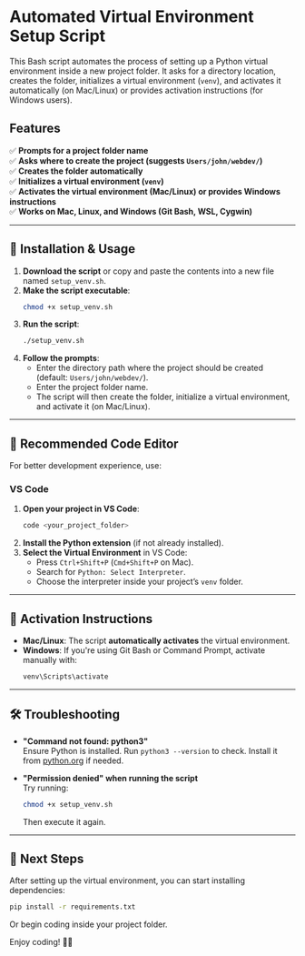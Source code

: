 # Automated Virtual Environment Setup Script

This Bash script automates the process of setting up a Python virtual environment inside a new project folder. It asks for a directory location, creates the folder, initializes a virtual environment (`venv`), and activates it automatically (on Mac/Linux) or provides activation instructions (for Windows users).

## Features
✅ **Prompts for a project folder name**  
✅ **Asks where to create the project (suggests `Users/john/webdev/`)**  
✅ **Creates the folder automatically**  
✅ **Initializes a virtual environment (`venv`)**  
✅ **Activates the virtual environment (Mac/Linux) or provides Windows instructions**  
✅ **Works on Mac, Linux, and Windows (Git Bash, WSL, Cygwin)**  

---

## 🔧 Installation & Usage

1. **Download the script** or copy and paste the contents into a new file named `setup_venv.sh`.  
2. **Make the script executable**:
   ```sh
   chmod +x setup_venv.sh
   ```
3. **Run the script**:
   ```sh
   ./setup_venv.sh
   ```
4. **Follow the prompts**:
   - Enter the directory path where the project should be created (default: `Users/john/webdev/`).
   - Enter the project folder name.
   - The script will then create the folder, initialize a virtual environment, and activate it (on Mac/Linux).

---

## 📝 Recommended Code Editor
For better development experience, use:

### **VS Code**
1. **Open your project in VS Code**:
   ```sh
   code <your_project_folder>
   ```
2. **Install the Python extension** (if not already installed).
3. **Select the Virtual Environment** in VS Code:
   - Press `Ctrl+Shift+P` (`Cmd+Shift+P` on Mac).
   - Search for `Python: Select Interpreter`.
   - Choose the interpreter inside your project’s `venv` folder.

---

## 🎯 Activation Instructions

- **Mac/Linux**: The script **automatically activates** the virtual environment.
- **Windows**: If you're using Git Bash or Command Prompt, activate manually with:
  ```sh
  venv\Scripts\activate
  ```

---

## 🛠️ Troubleshooting

- **"Command not found: python3"**  
  Ensure Python is installed. Run `python3 --version` to check. Install it from [python.org](https://www.python.org/) if needed.

- **"Permission denied" when running the script**  
  Try running:
  ```sh
  chmod +x setup_venv.sh
  ```
  Then execute it again.

---

## 🚀 Next Steps
After setting up the virtual environment, you can start installing dependencies:
```sh
pip install -r requirements.txt
```
Or begin coding inside your project folder.

Enjoy coding! 🎉🔥
```
